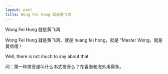 ```yaml
---
layout: post
title: Wong Fei Hung 就是黄飞鸿
---
```


Wong Fei Hung 就是黄飞鸿

Wong Fei Hung 就是黄飞鸿，就是 huang fei hong，就是 “Master Wong，就是 黄师傅！

Well, there is not much to say about that.

问：第一种拼音是叫什么韦式拼音么？在香港和海外用得多。
